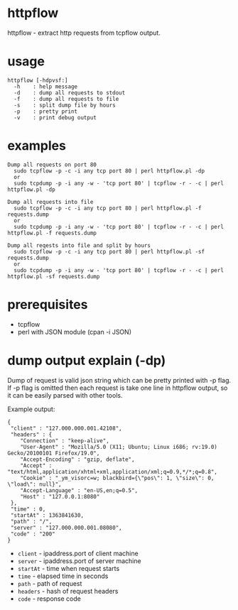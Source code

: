 httpflow
========

httpflow - extract http requests from tcpflow output.

usage
========
```
httpflow [-hdpvsf:]
  -h    : help message
  -d    : dump all requests to stdout
  -f    : dump all requests to file
  -s    : split dump file by hours
  -p    : pretty print
  -v    : print debug output
```

examples
========
```
Dump all requests on port 80
  sudo tcpflow -p -c -i any tcp port 80 | perl httpflow.pl -dp
  or
  sudo tcpdump -p -i any -w - 'tcp port 80' | tcpflow -r - -c | perl httpflow.pl -dp

Dump all requests into file
  sudo tcpflow -p -c -i any tcp port 80 | perl httpflow.pl -f requests.dump
  or
  sudo tcpdump -p -i any -w - 'tcp port 80' | tcpflow -r - -c | perl httpflow.pl -f requests.dump

Dump all reqests into file and split by hours
  sudo tcpflow -p -c -i any tcp port 80 | perl httpflow.pl -sf requests.dump
  or
  sudo tcpdump -p -i any -w - 'tcp port 80' | tcpflow -r - -c | perl httpflow.pl -sf requests.dump
```

prerequisites
========
* tcpflow
* perl with JSON module (cpan -i JSON)

dump output explain (-dp)
========
Dump of request is valid json string which can be pretty printed with -p flag. 
If -p flag is omitted then each request is take one line in httpflow output, so
it can be easily parsed with other tools.

Example output:
```
{
 "client" : "127.000.000.001.42108",
 "headers" : {
    "Connection" : "keep-alive",
    "User-Agent" : "Mozilla/5.0 (X11; Ubuntu; Linux i686; rv:19.0) Gecko/20100101 Firefox/19.0",
    "Accept-Encoding" : "gzip, deflate",
    "Accept" : "text/html,application/xhtml+xml,application/xml;q=0.9,*/*;q=0.8",
    "Cookie" : "_ym_visorc=w; blackbird={\"pos\": 1, \"size\": 0, \"load\": null}",
    "Accept-Language" : "en-US,en;q=0.5",
    "Host" : "127.0.0.1:8080"
 },
 "time" : 0,
 "startAt" : 1363841630,
 "path" : "/",
 "server" : "127.000.000.001.08080",
 "code" : "200"
}
```    

* ```client```  - ipaddress.port of client machine
* ```server```  - ipaddress.port of server machine
* ```startAt``` - time when request starts
* ```time```    - elapsed time in seconds
* ```path```    - path of request
* ```headers``` - hash of request headers
* ```code```    - response code